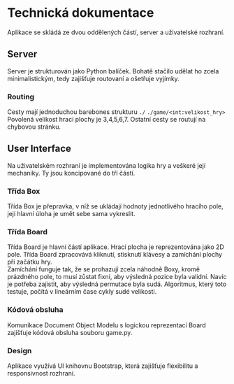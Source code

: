 
# Technická dokumentace

Aplikace se skládá ze dvou oddělených částí, server a uživatelské rozhraní.

## Server

Server je strukturován jako Python balíček. Bohatě stačilo udělat ho zcela minimalistickým, tedy zajišťuje routovaní a ošetřuje vyjímky. 

### Routing

Cesty mají jednoduchou barebones strukturu
`./`
`./game/<int:velikost_hry>`
Povolená velikost hrací plochy je 3,4,5,6,7. Ostatní cesty se routují na chybovou stránku.

## User Interface

Na uživatelském rozhraní je implementována logika hry a veškeré její mechaniky. Ty jsou koncipované do tří částí.

### Třída Box

Třída Box je přepravka, v níž se ukládají hodnoty jednotlivého hracího pole, její hlavní úloha je umět sebe sama vykreslit.

### Třída Board

Třída Board je hlavní částí aplikace. Hrací plocha je reprezentována jako 2D pole. Třída Board zpracovává kliknutí, stisknutí klávesy a zamíchání plochy při začátku hry.  
Zamíchání funguje tak, že se prohazují zcela náhodně Boxy, kromě prázdného pole, to musí zůstat fixní, aby výsledná pozice byla validní. Navíc je potřeba zajistit, aby výsledná permutace byla sudá. Algoritmus, který toto testuje, počítá v lineárním čase cykly sudé velikosti.

### Kódová obsluha

Komunikace Document Object Modelu s logickou reprezentací Board zajišťuje kódová obsluha souboru game.py.

### Design

Aplikace využívá UI knihovnu Bootstrap, která zajišťuje flexibilitu a responsivnost rozhraní.